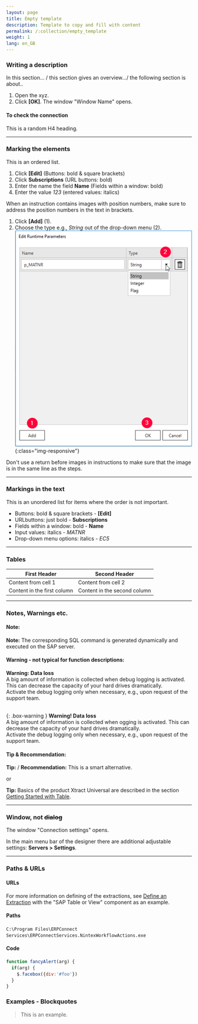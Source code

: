 ```yaml
---
layout: page
title: Empty template 
description: Template to copy and fill with content
permalink: /:collection/empty_template
weight: 1
lang: en_GB
---
```


### Writing a description
In this section... / this section gives an overview.../ the following section is about..

1. Open the xyz. 
2. Click **[OK]**. The window "Window Name" opens.

#### To check the connection
This is a random H4 heading.

-----------

### Marking the elements
This is an ordered list.
1. Click **[Edit]** (Buttons: bold & square brackets)
2. Click **Subscriptions** (URL buttons: bold)
3. Enter the name the field **Name** (Fields within a window: bold)
4. Enter the value *123* (entered values: italics)

When an instruction contains images with position numbers, make sure to address the position numbers in the text in brackets.
1. Click **[Add]** (1).
2. Choose the type e.g., *String* out of the drop-down menu (2).
![ODP Add parameters](/img/content/odp/odp-settings-add-parameters.png){:class="img-responsive"}

Don't use a return before images in instructions to make sure that the image is in the same line as the steps.

------

### Markings in the text
This is an unordered list for items where the order is not important.
- Buttons: bold & square brackets - **[Edit]** 
- URLbuttons: just bold - **Subscriptions**
- Fields within a window: bold - **Name** 
- Input values: italics - *MATNR*
- Drop-down menu options: italics - *EC5* 

------

### Tables

First Header | Second Header
------------ | -------------
Content from cell 1 | Content from cell 2
Content in the first column | Content in the second column

------

### Notes, Warnings etc.

#### Note:
<div class="alert alert-info">
  <i class="fas fa-info-circle"></i> <strong>Note:</strong> The corresponding SQL command is generated dynamically and executed on the SAP server.</div>

#### Warning - not typical for function descriptions:
<div class="alert alert-warning">
  <i class="fas fa-exclamation-triangle"></i> <strong>Warning:</strong> 
  <!--Type & source of the problem, use bold and <br> --> <strong>Data loss</strong> <br>
  <!--- Cause with an explanation of the threat + <br>: ---> A big amount of information is collected when debug logging is activated. This can decrease the capacity of your hard drives dramatically.<br>
  <!---Remedy:--> Activate the debug logging only when necessary, e.g., upon request of the support team.
</div><br>

{: .box-warning }
**Warning! Data loss**<br>
A big amount of information is collected when ogging is activated. This can decrease the capacity of your hard drives dramatically.<br>
Activate the debug logging only when necessary, e.g., upon request of the support team.

#### Tip & Recommendation:
**Tip:** / **Recommendation:** This is a smart alternative. <br>

or <br>

<div class="alert alert-success">
  <i class="fas fa-lightbulb"></i> <strong>Tip:</strong> Basics of the product Xtract Universal are described in the section <a href= "https://help.theobald-software.com/en/xtract-universal/getting-started-table" class="alert-link">Getting Started with Table</a>.<br>
</div>

------

### Window, not ~~dialog~~

The window "Connection settings" opens.
<!--Die Bezeichnungen der Fenster soll in Anführungszeichen gesetzt werden-->
In the main menu bar of the designer there are additional adjustable settings:   **Servers > Settings**.
<!--Mit dem Symbol ">" können Menusprünge ausgedrückt werden-->

----

### Paths & URLs

#### URLs
For more information on defining of the extractions, see [Define an Extraction](https://help.theobald-software.com/en/xtract-universal/getting-started-table/define-a-table-extraction) with the "SAP Table or View" component as an example.

#### Paths
`C:\Program Files\ERPConnect Services\ERPConnectServices.NintexWorkflowActions.exe`
#### Code
```javascript
function fancyAlert(arg) {
  if(arg) {
    $.facebox({div:'#foo'})
  }
}
```
### Examples - Blockquotes

>This is an example.



